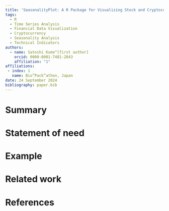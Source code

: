 ```yaml
---
title: 'SeasonalityPlot: A R Package for Visualizing Stock and Cryptocurrency Seasonality Patterns'
tags:
  - R
  - Time Series Analysis
  - Financial Data Visualization
  - Cryptocurrency
  - Seasonality Analysis
  - Technical Indicators
authors:
  - name: Satoshi Kume^[first author]
    orcid: 0000-0001-7481-2843
    affiliation: "1"
affiliations:
 - index: 1
   name: Bio”Pack”athon, Japan
date: 24 September 2024
bibliography: paper.bib
---
```


# Summary



# Statement of need

# Example

# Related work

# References
